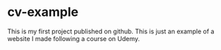 # cv-example

This is my first project published on github. This is just an example of a website I made following a course on Udemy.
